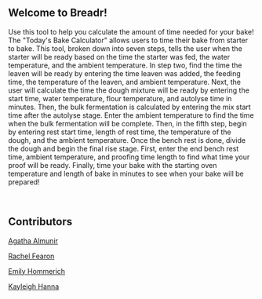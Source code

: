 ## Welcome to Breadr! 

Use this tool to help you calculate the amount of time needed for your bake! The "Today's Bake Calculator" allows users to time their bake from starter to bake.
This tool, broken down into seven steps, tells the user when the starter will be ready based on the time the starter was fed, the water temperature, and the ambient temperature. In step two, find the time the leaven will be ready by entering the time leaven was added, the feeding time, the temperature of the leaven, and ambient temperature. Next, the user will calculate the time the dough mixture will be ready by entering the start time, water temperature, flour temperature, and autolyse time in minutes. Then, the bulk fermentation is calculated by entering the mix start time after the autolyse stage. Enter the ambient temperature to find the time when the bulk fermentation will be complete. Then, in the fifth step, begin by entering rest start time, length of rest time, the temperature of the dough, and the ambient temperature. Once the bench rest is done, divide the dough and begin the final rise stage. First, enter the end bench rest time, ambient temperature, and proofing time length to find what time your proof will be ready. Finally, time your bake with the starting oven temperature and length of bake in minutes to see when your bake will be prepared!

<br>

## Contributors

[Agatha Almunir](https://github.com/agathaalmunir)
<br>

[Rachel Fearon](https://github.com/rachelfearon)
<br>

[Emily Hommerich](https://github.com/oemilyo)
<br>

[Kayleigh Hanna](https://github.com/K-league)
